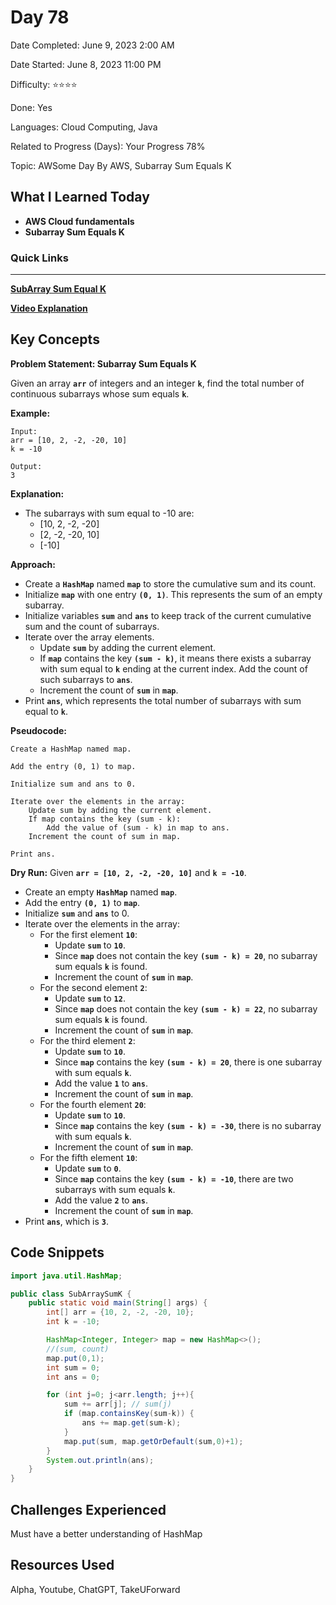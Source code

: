 # Day 78

Date Completed: June 9, 2023 2:00 AM

Date Started: June 8, 2023 11:00 PM

Difficulty: ⭐⭐⭐⭐

Done: Yes

Languages: Cloud Computing, Java

Related to Progress (Days): Your Progress 78%

Topic: AWSome Day By AWS, Subarray Sum Equals K

## What I Learned Today

- ****AWS Cloud fundamentals****
- **Subarray Sum Equals K**

### Quick Links

---

[**SubArray Sum Equal K**](https://takeuforward.org/arrays/count-subarray-sum-equals-k/)

[**Video Explanation**](https://www.youtube.com/watch?v=xvNwoz-ufXA)

## Key Concepts

**Problem Statement: Subarray Sum Equals K**

Given an array **`arr`** of integers and an integer **`k`**, find the total number of continuous subarrays whose sum equals **`k`**.

**Example:**

```
Input:
arr = [10, 2, -2, -20, 10]
k = -10

Output:
3
```

**Explanation:**

- The subarrays with sum equal to -10 are:
    - [10, 2, -2, -20]
    - [2, -2, -20, 10]
    - [-10]

**Approach:**

- Create a **`HashMap`** named **`map`** to store the cumulative sum and its count.
- Initialize **`map`** with one entry **`(0, 1)`**. This represents the sum of an empty subarray.
- Initialize variables **`sum`** and **`ans`** to keep track of the current cumulative sum and the count of subarrays.
- Iterate over the array elements.
    - Update **`sum`** by adding the current element.
    - If **`map`** contains the key **`(sum - k)`**, it means there exists a subarray with sum equal to **`k`** ending at the current index. Add the count of such subarrays to **`ans`**.
    - Increment the count of **`sum`** in **`map`**.
- Print **`ans`**, which represents the total number of subarrays with sum equal to **`k`**.

**Pseudocode:**

```
Create a HashMap named map.

Add the entry (0, 1) to map.

Initialize sum and ans to 0.

Iterate over the elements in the array:
    Update sum by adding the current element.
    If map contains the key (sum - k):
        Add the value of (sum - k) in map to ans.
    Increment the count of sum in map.

Print ans.
```

**Dry Run:**
Given **`arr = [10, 2, -2, -20, 10]`** and **`k = -10`**.

- Create an empty **`HashMap`** named **`map`**.
- Add the entry **`(0, 1)`** to **`map`**.
- Initialize **`sum`** and **`ans`** to 0.
- Iterate over the elements in the array:
    - For the first element **`10`**:
        - Update **`sum`** to **`10`**.
        - Since **`map`** does not contain the key **`(sum - k) = 20`**, no subarray sum equals **`k`** is found.
        - Increment the count of **`sum`** in **`map`**.
    - For the second element **`2`**:
        - Update **`sum`** to **`12`**.
        - Since **`map`** does not contain the key **`(sum - k) = 22`**, no subarray sum equals **`k`** is found.
        - Increment the count of **`sum`** in **`map`**.
    - For the third element **`2`**:
        - Update **`sum`** to **`10`**.
        - Since **`map`** contains the key **`(sum - k) = 20`**, there is one subarray with sum equals **`k`**.
        - Add the value **`1`** to **`ans`**.
        - Increment the count of **`sum`** in **`map`**.
    - For the fourth element **`20`**:
        - Update **`sum`** to **`10`**.
        - Since **`map`** contains the key **`(sum - k) = -30`**, there is no subarray with sum equals **`k`**.
        - Increment the count of **`sum`** in **`map`**.
    - For the fifth element **`10`**:
        - Update **`sum`** to **`0`**.
        - Since **`map`** contains the key **`(sum - k) = -10`**, there are two subarrays with sum equals **`k`**.
        - Add the value **`2`** to **`ans`**.
        - Increment the count of **`sum`** in **`map`**.
- Print **`ans`**, which is **`3`**.

## Code Snippets

```java
import java.util.HashMap;

public class SubArraySumK {
    public static void main(String[] args) {
        int[] arr = {10, 2, -2, -20, 10};
        int k = -10;

        HashMap<Integer, Integer> map = new HashMap<>();
        //(sum, count)
        map.put(0,1);
        int sum = 0;
        int ans = 0;

        for (int j=0; j<arr.length; j++){
            sum += arr[j]; // sum(j)
            if (map.containsKey(sum-k)) {
                ans += map.get(sum-k);
            }
            map.put(sum, map.getOrDefault(sum,0)+1);
        }
        System.out.println(ans);
    }
}
```

## Challenges Experienced

Must have a better understanding of HashMap

## Resources Used

Alpha, Youtube, ChatGPT, TakeUForward
